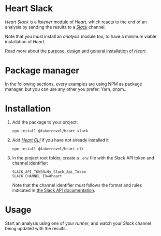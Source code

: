# Heart Slack

_Heart Slack_ is a _listener_ module of _Heart_, which reacts to the end of an analysis by sending the results to a _[Slack](https://slack.com)_ channel.

Note that you must install an _analysis_ module too, to have a minimum viable installation of _Heart_.

Read more about [the purpose, design and general installation of _Heart_](https://www.fabernovel.com/en/clients/cases/heart-a-tool-for-automating-web-quality-metrics).

# Package manager

In the following sections, every examples are using NPM as package manager, but you can use any other you prefer: Yarn, pnpm...

# Installation

1. Add the package to your project:

    ```shell
    npm install @fabernovel/heart-slack
    ```

2. Add _[Heart CLI](https://www.npmjs.com/package/@fabernovel/heart-cli)_ if you have not already installed it

    ```shell
    npm install @fabernovel/heart-cli
    ```

3. In the project root folder, create a `.env` file with the Slack API token and channel identifier:

    ```dotenv
    SLACK_API_TOKEN=My_Slack_Api_Token
    SLACK_CHANNEL_ID=#heart
    ```

    Note that the channel identifier must follows the format and rules indicated in [the Slack API documentation](https://api.slack.com/methods/chat.postMessage#channels).

# Usage

Start an analysis using one of your _runner_, and watch your _Slack_ channel being updated with the results.
